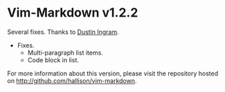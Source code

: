 Vim-Markdown v1.2.2
===================

Several fixes. Thanks to [Dustin Ingram][].

* Fixes.
  * Multi-paragraph list items.
  * Code block in list.

For more information about this version, please visit the repository hosted
on <http://github.com/hallison/vim-markdown>.

[Dustin Ingram]: http://github.com/dustingram
  "Dustin Ingram"

